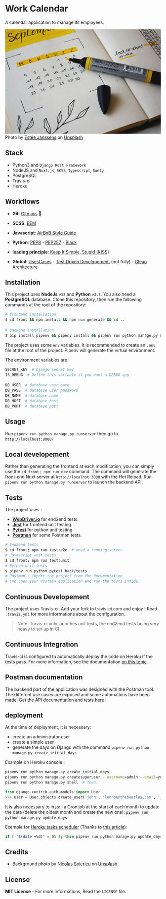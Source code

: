 # Work Calendar

A calendar application to manage its employees.

![calendar shot](/doc/calendar-shot.jpg)
Photo by [Estée Janssens](https://unsplash.com/@esteejanssens?utm_source=unsplash&utm_medium=referral&utm_content=creditCopyText) on [Unsplash](https://unsplash.com/s/photos/calendar?utm_source=unsplash&utm_medium=referral&utm_content=creditCopyText)

## Stack

- Python3 and `Django Rest Framework`
- NodeJS and `Nuxt.js`, `SCSS`, `Typescript`, `Buefy`
- PostgreSQL
- Travis-ci
- Heroku

## Workflows

- **Git**: [Gitmojis](https://gitmoji.carloscuesta.me/) 🚀
- **SCSS**: [BEM](http://getbem.com/introduction/)
- **Javascript**: [AirBnB Style Guide](https://github.com/airbnb/javascript)
- **Python**: [PEP8](https://www.python.org/dev/peps/pep-0008/) - [PEP257](https://www.python.org/dev/peps/pep-0257/) - [Black](https://github.com/psf/black)

- **leading principle**: [Keep It Simple, Stupid (KISS)](https://en.wikipedia.org/wiki/KISS_principle)
- **Global**: [UsesCases](https://fr.wikipedia.org/wiki/Cas_d%27utilisation) - [Test Driven Developement](https://fr.wikipedia.org/wiki/Test_driven_development) (not fully) - [Clean Architecture](<https://en.wikipedia.org/wiki/Hexagonal_architecture_(software)>)

## Installation

This project uses **NodeJs** `v12` and **Python** `v3.7`.
You also need a **PostgreSQL** database.
Clone this repository, then run the following commands at the root of the repository:

```bash
# frontend installation
$ cd front && npm install && npm run generate && cd ..

# backend installation
$ pip install pipenv && pipenv install && pipenv run python manage.py migrate
```

The project uses some `env` variables. It is recommended to create an `.env` file at the root of the project. Pipenv will generate the virtual environment.

The environment variables are :

```bash
SECRET_KEY  # Django secret key
IS_DEBUG  # Define this variable if you want a DEBUG app

DB_USER  # database user name
DB_PASS  # database user password
DB_NAME  # database name
DB_HOST  # database host
DB_PORT  # database port
```

## Usage

Run `pipenv run python manage.py runserver` then go to `http://localhost:8000/`

## Local developement

Rather than generating the frontend at each modification, you can simply use the `cd front; npm run dev` command. The command will generate the front-end Nuxt server at `http://localhot:3000` with the Hot Reload.
Run `pipenv run python manage.py runserver` to launch the backend API.

## Tests

The project uses :

- **[WebDriver.io](WebDriver.io)** for end2end tests.
- **[Jest](https://jestjs.io/)** for frontend unit testing.
- **[Pytest](https://docs.pytest.org/en/stable/)** for python unit testing.
- **[Postman](https://documenter.getpostman.com/view/4488938/TVCb5WRF)** for some Postman tests.

```bash
# End2end tests
$ cd front; npm run test:e2e  # need a running server.
# Javascript unit tests
$ cd front; npm run test:unit
# Python unit tests
$ pipenv run python pytest back/tests
# Postman : import the project from the documentation
# and open your Postman application and run the tests inside.
```

## Continuous Developement

The project uses Travis-ci. Add your fork to travis-ci.com and enjoy ! Read `.travis.yml` for more informations about the configuration.

> Note: Travis-ci only launches unit tests, the end2end tests being very heavy to set up in CI.

## Continuous Integration

Travis-ci is configured to automatically deploy the code on Heroku if the tests pass. For more information, see the documentation [on this topic](https://docs.travis-ci.com/user/deployment/heroku/).

## Postman documentation

The backend part of the application was designed with the Postman tool. The different use cases are exposed and some automations have been made.
Get the API documentation and tests [here](https://documenter.getpostman.com/view/4488938/TVCb5WRF) !

## deployment

At the time of deployment, it is necessary:

- create an administrator user
- create a simple user
- generate the days on Django with the command `pipenv run python manage.py create_initial_days`

Example on Heroku console :

```bash
pipenv run python manage.py create_initial_days
pipenv run python manage.py createsuperuser --username=admin --email=your@email.com  # you will be prompted for a password
pipenv run python manage.py shell  # then:
```

```python
from django.contrib.auth.models import User
>>> user = User.objects.create_user('john', 'lennon@thebeatles.com', 'johnpassword')
```

It is also necessary to install a Cron job at the start of each month to update the data (delete the oldest month and create the new one): `pipenv run python manage.py update_days`

Exemple for [Heroku tasks scheduler](https://elements.heroku.com/addons/scheduler) (Thanks to [this article](https://blog.dbrgn.ch/2013/10/4/heroku-schedule-weekly-monthly-tasks/)):

```bash
if [ "$(date +%d)" = 01 ]; then pipenv run python manage.py update_days; fi
```

## Credits

- Background photo by [Nicolas Solerieu](https://unsplash.com/@slrncl?utm_source=unsplash&utm_medium=referral&utm_content=creditCopyText) on [Unsplash](https://unsplash.com/photos/Hgb4gzB1ZPs)

## License

**MIT License** - For more informations, Read the `LICENSE` file.
